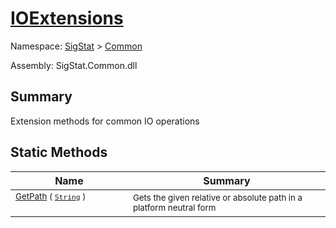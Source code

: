# [IOExtensions](./IOExtensions.md)

Namespace: [SigStat]() > [Common](./README.md)

Assembly: SigStat.Common.dll

## Summary
Extension methods for common IO operations

## Static Methods

| Name | Summary | 
| --- | --- | 
| <sub>[GetPath](./Methods/IOExtensions-100663401.md) ( [`String`](https://docs.microsoft.com/en-us/dotnet/api/System.String) )</sub><div>&nbsp;&nbsp;&nbsp;&nbsp;&nbsp;&nbsp;&nbsp;&nbsp;&nbsp;&nbsp;&nbsp;&nbsp;&nbsp;&nbsp;&nbsp;&nbsp;&nbsp;&nbsp;&nbsp;&nbsp;&nbsp;&nbsp;&nbsp;&nbsp;&nbsp;&nbsp;&nbsp;&nbsp;&nbsp;&nbsp;&nbsp;&nbsp;&nbsp;&nbsp;&nbsp;&nbsp;&nbsp;&nbsp;&nbsp;&nbsp;</div>| <sub>Gets the given relative or absolute path in a platform neutral form</sub>| <br>


